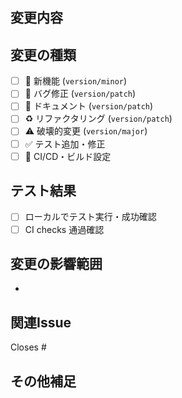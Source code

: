 ## 変更内容
<!-- 何を変更したかを簡潔に記述してください -->

## 変更の種類
<!-- 該当するものにチェックを入れてください。複数選択可。 -->
- [ ] 🚀 新機能 (`version/minor`)
- [ ] 🐛 バグ修正 (`version/patch`)
- [ ] 📝 ドキュメント (`version/patch`)
- [ ] ♻️ リファクタリング (`version/patch`)
- [ ] ⚠️ 破壊的変更 (`version/major`)
- [ ] ✅ テスト追加・修正
- [ ] 🔧 CI/CD・ビルド設定

## テスト結果
<!-- テスト結果を記載してください -->
- [ ] ローカルでテスト実行・成功確認
- [ ] CI checks 通過確認

## 変更の影響範囲
<!-- この変更がどの部分に影響するか記載してください -->
- 

## 関連Issue
<!-- 関連するIssue番号があれば記載してください -->
Closes #

## その他補足
<!-- 必要に応じて追加情報を記載してください -->
